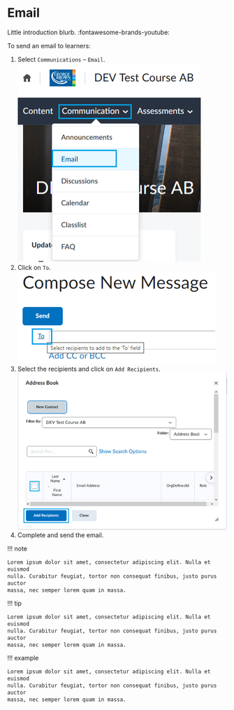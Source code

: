 # Email

Little introduction blurb. :fontawesome-brands-youtube:

To send an email to learners:

1. Select `Communications` – `Email`.  
![alt text](assets/email-1.png)
2. Click on `To`.  
![alt text](assets/email-2.png)
3. Select the recipients and click on `Add Recipients`.  
![alt text](assets/email-3.png)
4. Complete and send the email.

!!! note

    Lorem ipsum dolor sit amet, consectetur adipiscing elit. Nulla et euismod
    nulla. Curabitur feugiat, tortor non consequat finibus, justo purus auctor
    massa, nec semper lorem quam in massa.

!!! tip

    Lorem ipsum dolor sit amet, consectetur adipiscing elit. Nulla et euismod
    nulla. Curabitur feugiat, tortor non consequat finibus, justo purus auctor
    massa, nec semper lorem quam in massa.

!!! example

    Lorem ipsum dolor sit amet, consectetur adipiscing elit. Nulla et euismod
    nulla. Curabitur feugiat, tortor non consequat finibus, justo purus auctor
    massa, nec semper lorem quam in massa.
